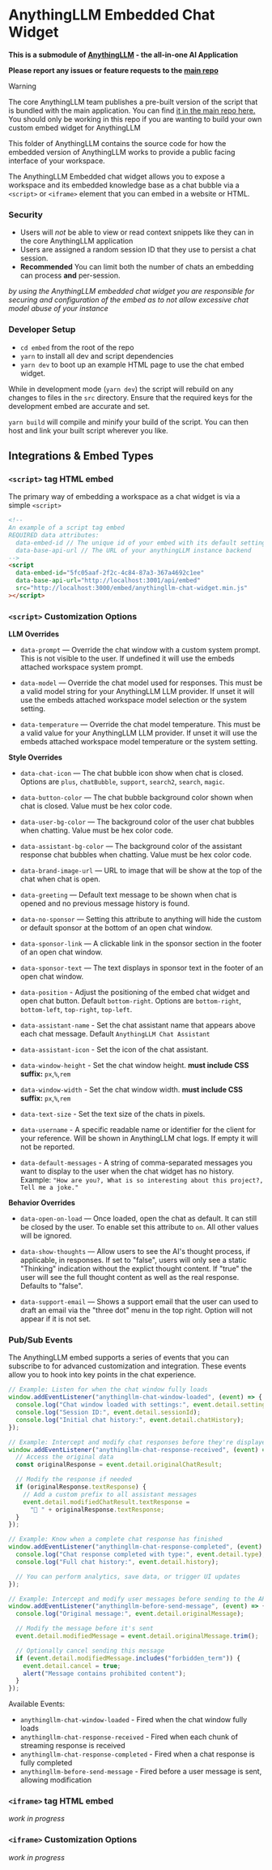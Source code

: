 # AnythingLLM Embedded Chat Widget

**This is a submodule of [AnythingLLM](https://github.com/Mintplex-Labs/anything-llm) - the all-in-one AI Application**

**Please report any issues or feature requests to the [main repo](https://github.com/Mintplex-Labs/anything-llm)**

> [!WARNING]
> The core AnythingLLM team publishes a pre-built version of the script that is bundled
> with the main application. You can find [it in the main repo here.](https://github.com/Mintplex-Labs/anything-llm/tree/master/frontend/public/embed)
> You should only be working in this repo if you are wanting to build your own custom embed widget for AnythingLLM

This folder of AnythingLLM contains the source code for how the embedded version of AnythingLLM works to provide a public facing interface of your workspace.

The AnythingLLM Embedded chat widget allows you to expose a workspace and its embedded knowledge base as a chat bubble via a `<script>` or `<iframe>` element that you can embed in a website or HTML.

### Security

- Users will _not_ be able to view or read context snippets like they can in the core AnythingLLM application
- Users are assigned a random session ID that they use to persist a chat session.
- **Recommended** You can limit both the number of chats an embedding can process **and** per-session.

_by using the AnythingLLM embedded chat widget you are responsible for securing and configuration of the embed as to not allow excessive chat model abuse of your instance_

### Developer Setup

- `cd embed` from the root of the repo
- `yarn` to install all dev and script dependencies
- `yarn dev` to boot up an example HTML page to use the chat embed widget.

While in development mode (`yarn dev`) the script will rebuild on any changes to files in the `src` directory. Ensure that the required keys for the development embed are accurate and set.

`yarn build` will compile and minify your build of the script. You can then host and link your built script wherever you like.

## Integrations & Embed Types

### `<script>` tag HTML embed

The primary way of embedding a workspace as a chat widget is via a simple `<script>`

```html
<!--
An example of a script tag embed
REQUIRED data attributes:
  data-embed-id // The unique id of your embed with its default settings
  data-base-api-url // The URL of your anythingLLM instance backend
-->
<script
  data-embed-id="5fc05aaf-2f2c-4c84-87a3-367a4692c1ee"
  data-base-api-url="http://localhost:3001/api/embed"
  src="http://localhost:3000/embed/anythingllm-chat-widget.min.js"
></script>
```

### `<script>` Customization Options

**LLM Overrides**

- `data-prompt` — Override the chat window with a custom system prompt. This is not visible to the user. If undefined it will use the embeds attached workspace system prompt.

- `data-model` — Override the chat model used for responses. This must be a valid model string for your AnythingLLM LLM provider. If unset it will use the embeds attached workspace model selection or the system setting.

- `data-temperature` — Override the chat model temperature. This must be a valid value for your AnythingLLM LLM provider. If unset it will use the embeds attached workspace model temperature or the system setting.

**Style Overrides**

- `data-chat-icon` — The chat bubble icon show when chat is closed. Options are `plus`, `chatBubble`, `support`, `search2`, `search`, `magic`.

- `data-button-color` — The chat bubble background color shown when chat is closed. Value must be hex color code.

- `data-user-bg-color` — The background color of the user chat bubbles when chatting. Value must be hex color code.

- `data-assistant-bg-color` — The background color of the assistant response chat bubbles when chatting. Value must be hex color code.

- `data-brand-image-url` — URL to image that will be show at the top of the chat when chat is open.

- `data-greeting` — Default text message to be shown when chat is opened and no previous message history is found.

- `data-no-sponsor` — Setting this attribute to anything will hide the custom or default sponsor at the bottom of an open chat window.

- `data-sponsor-link` — A clickable link in the sponsor section in the footer of an open chat window.

- `data-sponsor-text` — The text displays in sponsor text in the footer of an open chat window.

- `data-position` - Adjust the positioning of the embed chat widget and open chat button. Default `bottom-right`. Options are `bottom-right`, `bottom-left`, `top-right`, `top-left`.

- `data-assistant-name` - Set the chat assistant name that appears above each chat message. Default `AnythingLLM Chat Assistant`

- `data-assistant-icon` - Set the icon of the chat assistant.

- `data-window-height` - Set the chat window height. **must include CSS suffix:** `px`,`%`,`rem`

- `data-window-width` - Set the chat window width. **must include CSS suffix:** `px`,`%`,`rem`

- `data-text-size` - Set the text size of the chats in pixels.

- `data-username` - A specific readable name or identifier for the client for your reference. Will be shown in AnythingLLM chat logs. If empty it will not be reported.

- `data-default-messages` - A string of comma-separated messages you want to display to the user when the chat widget has no history. Example: `"How are you?, What is so interesting about this project?, Tell me a joke."`

**Behavior Overrides**

- `data-open-on-load` — Once loaded, open the chat as default. It can still be closed by the user. To enable set this attribute to `on`. All other values will be ignored.

- `data-show-thoughts` — Allow users to see the AI's thought process, if applicable, in responses. If set to "false", users will only see a static "Thinking" indication without the explict thought content. If "true" the user will see the full thought content as well as the real response. Defaults to "false".

- `data-support-email` — Shows a support email that the user can used to draft an email via the "three dot" menu in the top right. Option will not appear if it is not set.

### Pub/Sub Events

The AnythingLLM embed supports a series of events that you can subscribe to for advanced customization and integration. These events allow you to hook into key points in the chat experience.

```javascript
// Example: Listen for when the chat window fully loads
window.addEventListener("anythingllm-chat-window-loaded", (event) => {
  console.log("Chat window loaded with settings:", event.detail.settings);
  console.log("Session ID:", event.detail.sessionId);
  console.log("Initial chat history:", event.detail.chatHistory);
});

// Example: Intercept and modify chat responses before they're displayed
window.addEventListener("anythingllm-chat-response-received", (event) => {
  // Access the original data
  const originalResponse = event.detail.originalChatResult;

  // Modify the response if needed
  if (originalResponse.textResponse) {
    // Add a custom prefix to all assistant messages
    event.detail.modifiedChatResult.textResponse =
      "🤖 " + originalResponse.textResponse;
  }
});

// Example: Know when a complete chat response has finished
window.addEventListener("anythingllm-chat-response-completed", (event) => {
  console.log("Chat response completed with type:", event.detail.type);
  console.log("Full chat history:", event.detail.history);

  // You can perform analytics, save data, or trigger UI updates
});

// Example: Intercept and modify user messages before sending to the API
window.addEventListener("anythingllm-before-send-message", (event) => {
  console.log("Original message:", event.detail.originalMessage);

  // Modify the message before it's sent
  event.detail.modifiedMessage = event.detail.originalMessage.trim();

  // Optionally cancel sending this message
  if (event.detail.modifiedMessage.includes("forbidden_term")) {
    event.detail.cancel = true;
    alert("Message contains prohibited content");
  }
});
```

Available Events:

- `anythingllm-chat-window-loaded` - Fired when the chat window fully loads
- `anythingllm-chat-response-received` - Fired when each chunk of streaming response is received
- `anythingllm-chat-response-completed` - Fired when a chat response is fully completed
- `anythingllm-before-send-message` - Fired before a user message is sent, allowing modification

### `<iframe>` tag HTML embed

_work in progress_

### `<iframe>` Customization Options

_work in progress_
